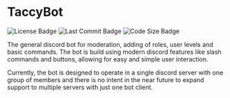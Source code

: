 # TaccyBot
![License Badge](https://img.shields.io/github/license/TaccyMC/TaccyBot?color=blue&style=for-the-badge)
![Last Commit Badge](https://img.shields.io/github/last-commit/TaccyMC/TaccyBot?style=for-the-badge)
![Code Size Badge](https://img.shields.io/github/repo-size/TaccyMC/TaccyBot?color=yellow&style=for-the-badge)

The general discord bot for moderation, adding of roles, user levels and basic commands. The bot is build using modern discord features like slash commands and buttons, allowing for easy and simple user interaction. 

Currently, the bot is designed to operate in a single discord server with one group of members and there is no intent in the near future to expand support to multiple servers with just one bot client.
